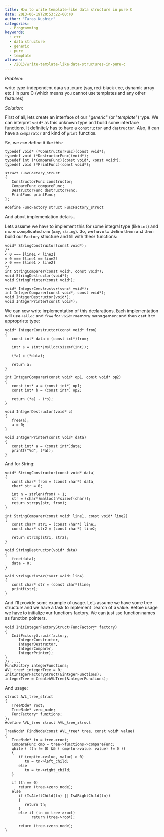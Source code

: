 ```yaml
---
title: How to write template-like data structure in pure C
date: 2013-06-19T20:53:22+00:00
author: "Taras Kushnir"
categories:
  - Programming
keywords:
  - c++
  - data structure
  - generic
  - pure
  - template
aliases:
  - /2013/write-template-like-data-structures-in-pure-c
---
```

_Problem_:

write type-independent data structure (say, red-black tree, dynamic array etc.) in pure C (which means you cannot use templates and any other features)

_Solution_:

First of all, lets create an interface of our "_generic_" (or "_template_") type. We can interpret `void*` as this unknown type and build some interface functions. It definitely has to have a `constructor` and `destructor`. Also, it can have a `comparator` and kind of `print` function.

So, we can define it like this:

```
typedef void* (*ConstructorFunc)(const void*);
typedef void (*DestructorFunc)(void*);
typedef int (*CompareFunc)(const void*, const void*);
typedef void (*PrintFunc)(const void*);

struct FuncFactory_struct
{
   ConstructorFunc constructor;
   CompareFunc compareFunc;
   DestructorFunc destructorFunc;
   PrintFunc printFunc;
};

#define FuncFactory struct FuncFactory_struct
``` 

And about implementation details..

<!--more-->

Lets assume we have to implement this for some integral type (like `int`) and more complicated one (say, `string`). So, we have to define them and then build our `Factory` structure and fill with these functions:

    void* StringConstructor(const void*);
    /*
    < 0 === [line1 < line2] 
    = 0 === [line1 == line2] 
    > 0 === [line1 > line2]
    */
    int StringComparer(const void*, const void*);
    void StringDestructor(void*);
    void StringPrinter(const void*);
    
    void* IntegerConstructor(const void*);
    int IntegerComparer(const void*, const void*);
    void IntegerDestructor(void*);
    void IntegerPrinter(const void*);

We can now write implementation of this declarations. Each implementation will use `malloc` and `free` for `void*` memory management and then cast it to appropriate type:

    void* IntegerConstructor(const void* from)
    {
       const int* data = (const int*)from;
    
       int* a = (int*)malloc(sizeof(int));
    
       (*a) = (*data);
    
       return a;
    }
    
    int IntegerComparer(const void* op1, const void* op2)
    {
       const int* a = (const int*) op1;
       const int* b = (const int*) op2;
    
       return (*a) - (*b);
    }
    
    void IntegerDestructor(void* a)
    {
       free(a);
       a = 0;
    }
    
    void IntegerPrinter(const void* data)
    {
       const int* a = (const int*)data;
       printf("%d", (*a));
    }

And for String:

    void* StringConstructor(const void* data)
    {
       const char* from = (const char*) data;
       char* str = 0;
    
       int n = strlen(from) + 1;
       str = (char*)malloc(n*sizeof(char));
       return strcpy(str, from);
    }
    
    int StringComparer(const void* line1, const void* line2)
    {
       const char* str1 = (const char*) line1;
       const char* str2 = (const char*) line2;
    
       return strcmp(str1, str2);
    }
    
    void StringDestructor(void* data)
    {
       free(data);
       data = 0;
    }
    
    void StringPrinter(const void* line)
    {
       const char* str = (const char*)line;
       printf(str);
    }

And I'll provide some example of usage. Lets assume we have some tree structure and we have a task to implement  search of a value. Before usage we have to initialize our functions factory. We can just use function names as function pointers.

    void InitIntegerFactoryStruct(FuncFactory* factory)
    {
       InitFactoryStruct(factory,
          IntegerConstructor,
          IntegerDestructor,
          IntegerComparer,
          IntegerPrinter);
    }
    // ....
    FuncFactory integerFunctions;
    AVL_tree* integerTree = 0;
    InitIntegerFactoryStruct(&integerFunctions);
    integerTree = CreateAVLTree(&integerFunctions);

And usage:

    struct AVL_tree_struct
    {
       TreeNode* root;
       TreeNode* zero_node;
       FuncFactory* functions;
    };
    #define AVL_tree struct AVL_tree_struct
    
    TreeNode* FindNode(const AVL_tree* tree, const void* value)
    {
       TreeNode* tn = tree->root;
       CompareFunc cmp = tree->functions->compareFunc;
       while ( (tn != 0) && ( cmp(tn->value, value) != 0 ))
       {
          if (cmp(tn->value, value) > 0)
             tn = tn->left_child;
          else
             tn = tn->right_child;
       }
    
       if (tn == 0)
          return (tree->zero_node);
       else
          if (IsALeftChild(tn) || IsARightChild(tn))
          {
             return tn;
          }
          else if (tn == tree->root)
                return (tree->root);
    
          return (tree->zero_node);
    }
